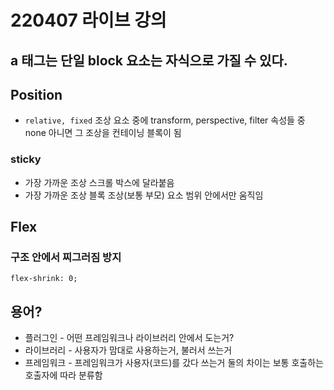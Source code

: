 # 220407 라이브 강의

## a 태그는 단일 block 요소는 자식으로 가질 수 있다.

## Position
- `relative, fixed` 조상 요소 중에 transform, perspective, filter 속성들 중 none 아니면 그 조상을 컨테이닝 블록이 됨

### sticky
- 가장 가까운 조상 스크롤 박스에 달라붙음
- 가장 가까운 조상 블록 조상(보통 부모) 요소 범위 안에서만 움직임

## Flex

### 구조 안에서 찌그러짐 방지
`flex-shrink: 0;`

## 용어?
- 플러그인 - 어떤 프레임워크나 라이브러리 안에서 도는거?
- 라이브러리 - 사용자가 맘대로 사용하는거, 불러서 쓰는거
- 프레임워크 - 프레임워크가 사용자(코드)를 갔다 쓰는거 둘의 차이는 보통 호출하는 호출자에 따라 분류함